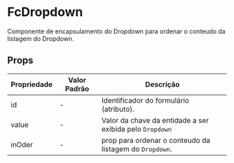 # FcDropdown

Componente de encapsulamento do Dropdown para ordenar o conteudo da listagem do Dropdown.

## Props

| Propriedade | Valor Padrão | Descrição                                                |
| ----------- | ------------ | -------------------------------------------------------- |
| id          | -            | Identificador do formulário (atributo).                  |
| value       | -            | Valor da chave da entidade a ser exibida pelo `Dropdown` |
| inOder      | -            | prop para ordenar o conteudo da listagem do `Dropdown`.  |
